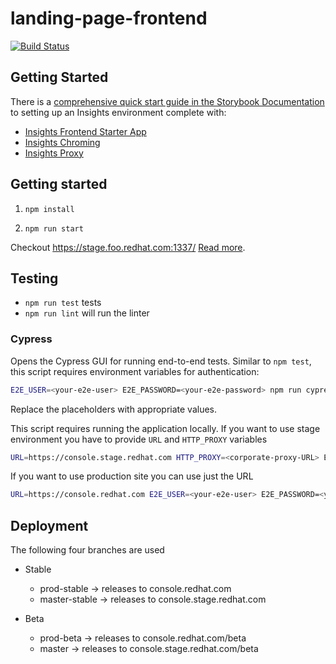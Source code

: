 # landing-page-frontend

[![Build Status](https://travis-ci.org/RedHatInsights/landing-page-frontend.svg?branch=master)](https://travis-ci.org/RedHatInsights/landing-page-frontend)

## Getting Started

There is a [comprehensive quick start guide in the Storybook Documentation](https://github.com/RedHatInsights/insights-frontend-storybook/blob/master/src/docs/welcome/quickStart/DOC.md) to setting up an Insights environment complete with:

- [Insights Frontend Starter App](https://github.com/RedHatInsights/insights-frontend-starter-app)
- [Insights Chroming](https://github.com/RedHatInsights/insights-chrome)
- [Insights Proxy](https://github.com/RedHatInsights/insights-proxy)

## Getting started

1. ```npm install```

2. ```npm run start```

Checkout https://stage.foo.redhat.com:1337/ [Read more](https://github.com/RedHatInsights/frontend-components/tree/master/packages/config#useproxy).

## Testing

- `npm run test` tests
- `npm run lint` will run the linter

### Cypress

Opens the Cypress GUI for running end-to-end tests. Similar to `npm test`, this script requires environment variables for authentication:

```bash
E2E_USER=<your-e2e-user> E2E_PASSWORD=<your-e2e-password> npm run cypress -- open
```

Replace the placeholders with appropriate values.

This script requires running the application locally. If you want to use stage environment you have to provide `URL` and `HTTP_PROXY` variables

```bash
URL=https://console.stage.redhat.com HTTP_PROXY=<corporate-proxy-URL> E2E_USER=<your-e2e-user> E2E_PASSWORD=<your-e2e-password> npm run cypres -- open
```

If you want to use production site you can use just the URL

```bash
URL=https://console.redhat.com E2E_USER=<your-e2e-user> E2E_PASSWORD=<your-e2e-password> npm run cypres -- open
```

## Deployment

The following four branches are used

- Stable
  - prod-stable -> releases to console.redhat.com
  - master-stable -> releases to console.stage.redhat.com

- Beta
  - prod-beta -> releases to console.redhat.com/beta
  - master -> releases to console.stage.redhat.com/beta


